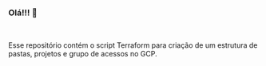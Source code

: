 ### Olá!!! 👋
</br>

Esse repositório contém o script Terraform para criação de um estrutura de pastas, projetos e grupo de acessos no GCP. </br>
